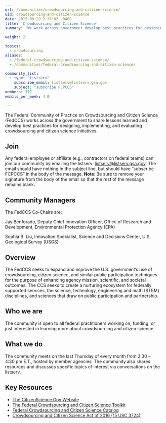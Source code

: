 ```yaml
---
url: /communities/crowdsourcing-and-citizen-science/
uid: crowdsourcing-and-citizen-science
date: 2015-09-29 2:17:02 -0400
title: 'Crowdsourcing and Citizen Science'
summary: 'We work across government develop best practices for designing, implementing, and evaluating crowdsourcing and citizen science initiatives.'

weight: 2

topics:
  - crowdsourcing
aliases:
  - /federal-crowdsourcing-and-citizen-science/
  - /communities/federal-crowdsourcing-and-citizen-science/

community_list:
  - type: "listserv"
    subscribe_email: listserv@listserv.gsa.gov
    subject: "subscribe FCPCCS"
members: 377
emails_per_week: 4.0

---
```


The Federal Community of Practice on Crowdsourcing and Citizen Science (FedCCS) works across the government to share lessons learned and develop best practices for designing, implementing, and evaluating crowdsourcing and citizen science initiatives.

## Join

Any federal employee or affiliate (e.g., contractors on federal teams) can join our community by emailing the listserv: [listserv@listserv.gsa.gov](mailto:listserv@listserv.gsa.gov?subject=&amp;body=subscribe%20FCPCCS). The email should have nothing in the subject line, but should have “subscribe FCPCCS” in the body of the message. **Note**: Be sure to remove your signature from the body of the email so that the rest of the message remains blank.

## Community Managers

The FedCCS Co-Chairs are:

Jay Benforado, Deputy Chief Innovation Officer, Office of Research and Development, Environmental Protection Agency (EPA)

Sophia B. Liu, Innovation Specialist, Science and Decisions Center, U.S. Geological Survey  (USGS)

## Overview

The FedCCS seeks to expand and improve the U.S. government’s use of crowdsourcing, citizen science, and similar public participation techniques for the purpose of enhancing agency mission, scientific, and societal outcomes. The CCS seeks to create a nurturing ecosystem for federally supported services, the science, technology, engineering and math (STEM) disciplines, and sciences that draw on public participation and partnership.

## Who we are

The community is open to all federal practitioners working on, funding, or just interested in learning more about crowdsourcing and citizen science.

## What we do

The community meets on the last Thursday of every month from 2:30 – 4:30 pm E.T., hosted by member agencies. The community also shares resources and discusses specific topics of interest via conversations on the listserv.

## Key Resources

*   [The CitizenScience.Gov Website](https://www.citizenscience.gov/)
*   [The Federal Crowdsourcing and Citizen Science Toolkit](https://www.citizenscience.gov/toolkit/)
*   [Federal Crowdsourcing and Citizen Science Catalog](https://www.citizenscience.gov/catalog/)
*   [Crowdsourcing and Citizen Science Act of 2016 (15 USC 3724)](http://uscode.house.gov/view.xhtml?req=granuleid:USC-prelim-title15-section3724&num=0&edition=prelim)
